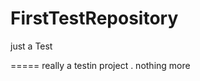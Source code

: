 FirstTestRepository
===================

just a Test

=====
really a testin project . nothing more 
